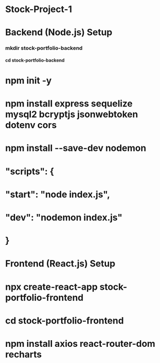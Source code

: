 # Stock-Project-1

# Backend (Node.js) Setup

### mkdir stock-portfolio-backend
#### cd stock-portfolio-backend
# npm init -y


# npm install express sequelize mysql2 bcryptjs jsonwebtoken dotenv cors
# npm install --save-dev nodemon


# "scripts": {
#   "start": "node index.js",
#  "dev": "nodemon index.js"
# }


# Frontend (React.js) Setup
# npx create-react-app stock-portfolio-frontend
# cd stock-portfolio-frontend

# npm install axios react-router-dom recharts
